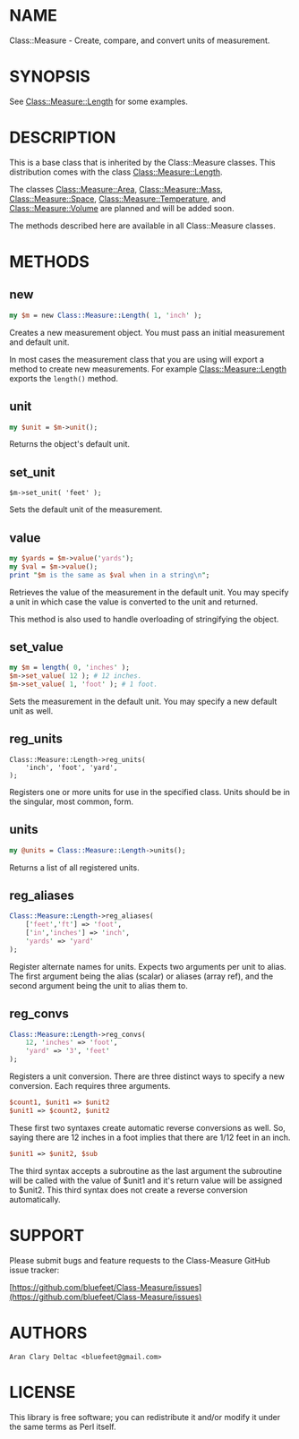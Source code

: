 # NAME

Class::Measure - Create, compare, and convert units of measurement.

# SYNOPSIS

See [Class::Measure::Length](https://metacpan.org/pod/Class::Measure::Length) for some examples.

# DESCRIPTION

This is a base class that is inherited by the Class::Measure 
classes.  This distribution comes with the class [Class::Measure::Length](https://metacpan.org/pod/Class::Measure::Length).

The classes [Class::Measure::Area](https://metacpan.org/pod/Class::Measure::Area), [Class::Measure::Mass](https://metacpan.org/pod/Class::Measure::Mass),
[Class::Measure::Space](https://metacpan.org/pod/Class::Measure::Space), [Class::Measure::Temperature](https://metacpan.org/pod/Class::Measure::Temperature),
and [Class::Measure::Volume](https://metacpan.org/pod/Class::Measure::Volume) are planned and will be added soon.

The methods described here are available in all Class::Measure classes.

# METHODS

## new

```perl
my $m = new Class::Measure::Length( 1, 'inch' );
```

Creates a new measurement object.  You must pass an initial
measurement and default unit.

In most cases the measurement class that you are using
will export a method to create new measurements.  For
example [Class::Measure::Length](https://metacpan.org/pod/Class::Measure::Length) exports the
`length()` method.

## unit

```perl
my $unit = $m->unit();
```

Returns the object's default unit.

## set\_unit

```
$m->set_unit( 'feet' );
```

Sets the default unit of the measurement.

## value

```perl
my $yards = $m->value('yards');
my $val = $m->value();
print "$m is the same as $val when in a string\n";
```

Retrieves the value of the measurement in the
default unit.  You may specify a unit in which
case the value is converted to the unit and returned.

This method is also used to handle overloading of
stringifying the object.

## set\_value

```perl
my $m = length( 0, 'inches' );
$m->set_value( 12 ); # 12 inches.
$m->set_value( 1, 'foot' ); # 1 foot.
```

Sets the measurement in the default unit.  You may
specify a new default unit as well.

## reg\_units

```
Class::Measure::Length->reg_units(
    'inch', 'foot', 'yard',
);
```

Registers one or more units for use in the specified
class.  Units should be in the singular, most common,
form.

## units

```perl
my @units = Class::Measure::Length->units();
```

Returns a list of all registered units.

## reg\_aliases

```perl
Class::Measure::Length->reg_aliases(
    ['feet','ft'] => 'foot',
    ['in','inches'] => 'inch',
    'yards' => 'yard'
);
```

Register alternate names for units.  Expects two
arguments per unit to alias.  The first argument
being the alias (scalar) or aliases (array ref), and
the second argument being the unit to alias them to.

## reg\_convs

```perl
Class::Measure::Length->reg_convs(
    12, 'inches' => 'foot',
    'yard' => '3', 'feet'
);
```

Registers a unit conversion.  There are three distinct
ways to specify a new conversion.  Each requires three
arguments.

```perl
$count1, $unit1 => $unit2
$unit1 => $count2, $unit2
```

These first two syntaxes create automatic reverse conversions
as well.  So, saying there are 12 inches in a foot implies
that there are 1/12 feet in an inch.

```perl
$unit1 => $unit2, $sub
```

The third syntax accepts a subroutine as the last argument
the subroutine will be called with the value of $unit1 and
it's return value will be assigned to $unit2.  This
third syntax does not create a reverse conversion automatically.

# SUPPORT

Please submit bugs and feature requests to the
Class-Measure GitHub issue tracker:

[https://github.com/bluefeet/Class-Measure/issues](https://github.com/bluefeet/Class-Measure/issues)

# AUTHORS

```
Aran Clary Deltac <bluefeet@gmail.com>
```

# LICENSE

This library is free software; you can redistribute it and/or modify
it under the same terms as Perl itself.
